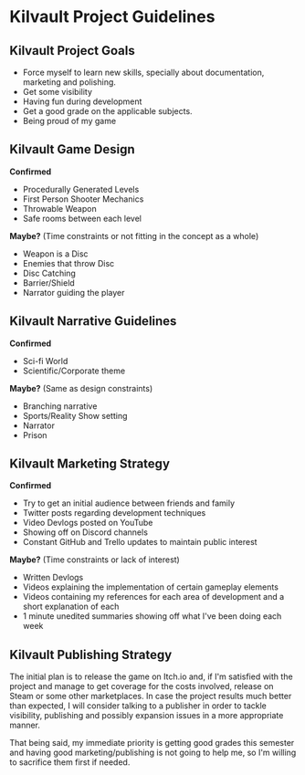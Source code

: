 # Kilvault Project Guidelines

Kilvault Project Goals
----------------------
- Force myself to learn new skills, specially about documentation, marketing and polishing.
- Get some visibility
- Having fun during development
- Get a good grade on the applicable subjects.
- Being proud of my game

Kilvault Game Design
--------------------

**Confirmed**
- Procedurally Generated Levels
- First Person Shooter Mechanics
- Throwable Weapon
- Safe rooms between each level

**Maybe?** (Time constraints or not fitting in the concept as a whole)
- Weapon is a Disc
- Enemies that throw Disc
- Disc Catching
- Barrier/Shield
- Narrator guiding the player

Kilvault Narrative Guidelines
-----------------------------

**Confirmed**
- Sci-fi World
- Scientific/Corporate theme

**Maybe?** (Same as design constraints)
- Branching narrative
- Sports/Reality Show setting
- Narrator
- Prison

Kilvault Marketing Strategy
---------------------------

**Confirmed**
- Try to get an initial audience between friends and family
- Twitter posts regarding development techniques
- Video Devlogs posted on YouTube
- Showing off on Discord channels
- Constant GitHub and Trello updates to maintain public interest

**Maybe?** (Time constraints or lack of interest)
- Written Devlogs
- Videos explaining the implementation of certain gameplay elements
- Videos containing my references for each area of development and a short explanation of each
- 1 minute unedited summaries showing off what I've been doing each week

Kilvault Publishing Strategy
----------------------------

The initial plan is to release the game on Itch.io and, if I'm satisfied with the project and manage to get coverage for the costs involved, release on Steam or some other marketplaces. In case the project results much better than expected, I will consider talking to a publisher in order to tackle visibility, publishing and possibly expansion issues in a more appropriate manner.

That being said, my immediate priority is getting good grades this semester and having good marketing/publishing is not going to help me, so I'm willing to sacrifice them first if needed.